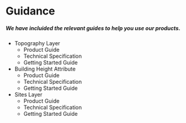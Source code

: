 
# Guidance

##### We have incluided the relevant guides to help you use our products.

- Topography Layer
  * Product Guide
  * Technical Specification
  * Getting Started Guide
- Building Height Attribute
  * Product Guide
  * Technical Specification
  * Getting Started Guide
- Sites Layer
  * Product Guide
  * Technical Specification
  * Getting Started Guide
